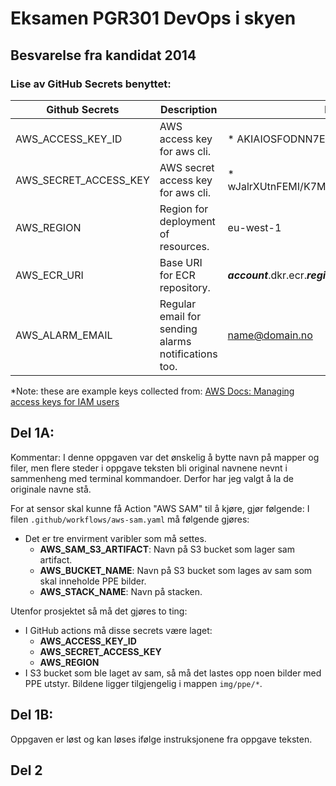 # Eksamen PGR301 DevOps i skyen
## Besvarelse fra kandidat 2014
### Lise av GitHub Secrets benyttet:
| Github Secrets        | Description                                         | Eksempel                                         |
|-----------------------|-----------------------------------------------------|--------------------------------------------------|
| AWS_ACCESS_KEY_ID     | AWS access key for aws cli.                         | \* AKIAIOSFODNN7EXAMPLE                          |
| AWS_SECRET_ACCESS_KEY | AWS secret access key for aws cli.                  | \* wJalrXUtnFEMI/K7MDENG/bPxRfiCYEXAMPLEKEY      |
| AWS_REGION            | Region for deployment of resources.                 | eu-west-1                                        |
| AWS_ECR_URI           | Base URI for ECR repository.                        | ***account***.dkr.ecr.***region***.amazonaws.com |
| AWS_ALARM_EMAIL       | Regular email for sending alarms notifications too. | name@domain.no                                   |


*Note: these are example keys collected from: [AWS Docs: Managing access keys for IAM users](https://docs.aws.amazon.com/IAM/latest/UserGuide/id_credentials_access-keys.html)

## Del 1A:
Kommentar: I denne oppgaven var det ønskelig å bytte navn på mapper og filer, 
men flere steder i oppgave teksten bli original navnene nevnt i sammenheng med terminal kommandoer. 
Derfor har jeg valgt å la de originale navne stå.

For at sensor skal kunne få Action "AWS SAM" til å kjøre, gjør følgende:
I filen `.github/workflows/aws-sam.yaml` må følgende gjøres:
- Det er tre envirment varibler som må settes.
    - **AWS_SAM_S3_ARTIFACT**: Navn på S3 bucket som lager sam artifact.
    - **AWS_BUCKET_NAME**: Navn på S3 bucket som lages av sam som skal inneholde PPE bilder.
    - **AWS_STACK_NAME**: Navn på stacken.

Utenfor prosjektet så må det gjøres to ting:
- I GitHub actions må disse secrets være laget:
    - **AWS_ACCESS_KEY_ID**
    - **AWS_SECRET_ACCESS_KEY**
    - **AWS_REGION**
- I S3 bucket som ble laget av sam, så må det lastes opp noen bilder med PPE utstyr.
Bildene ligger tilgjengelig i mappen `img/ppe/*`.

## Del 1B:
Oppgaven er løst og kan løses ifølge instruksjonene fra oppgave teksten.

## Del 2